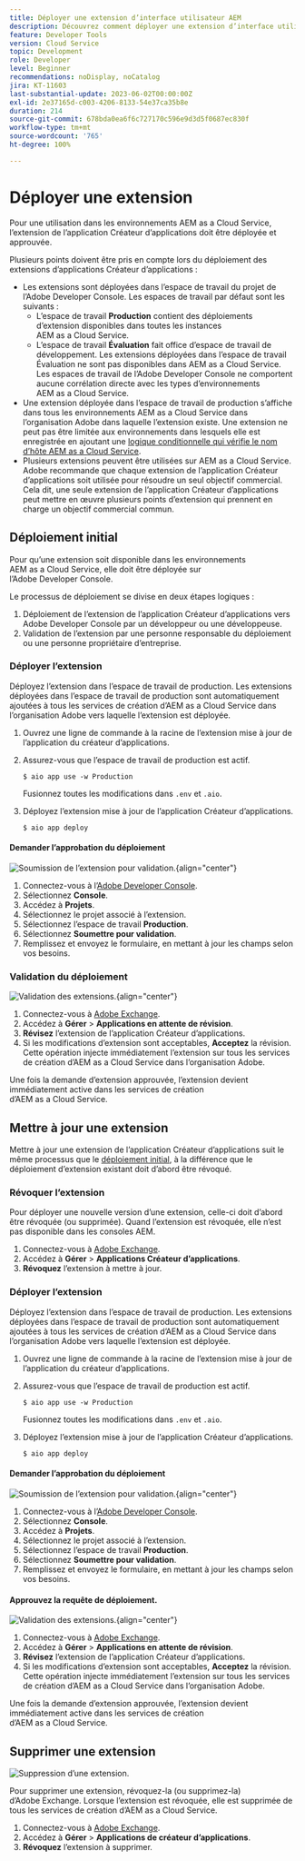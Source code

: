 ```yaml
---
title: Déployer une extension d’interface utilisateur AEM
description: Découvrez comment déployer une extension d’interface utilisateur AEM.
feature: Developer Tools
version: Cloud Service
topic: Development
role: Developer
level: Beginner
recommendations: noDisplay, noCatalog
jira: KT-11603
last-substantial-update: 2023-06-02T00:00:00Z
exl-id: 2e37165d-c003-4206-8133-54e37ca35b8e
duration: 214
source-git-commit: 678bda0ea6f6c727170c596e9d3d5f0687ec830f
workflow-type: tm+mt
source-wordcount: '765'
ht-degree: 100%

---
```


# Déployer une extension

Pour une utilisation dans les environnements AEM as a Cloud Service, l’extension de l’application Créateur d’applications doit être déployée et approuvée.

Plusieurs points doivent être pris en compte lors du déploiement des extensions d’applications Créateur d’applications :

+ Les extensions sont déployées dans l’espace de travail du projet de l’Adobe Developer Console. Les espaces de travail par défaut sont les suivants :
   + L’espace de travail __Production__ contient des déploiements d’extension disponibles dans toutes les instances AEM as a Cloud Service.
   + L’espace de travail __Évaluation__ fait office d’espace de travail de développement. Les extensions déployées dans l’espace de travail Évaluation ne sont pas disponibles dans AEM as a Cloud Service.
Les espaces de travail de l’Adobe Developer Console ne comportent aucune corrélation directe avec les types d’environnements AEM as a Cloud Service.
+ Une extension déployée dans l’espace de travail de production s’affiche dans tous les environnements AEM as a Cloud Service dans l’organisation Adobe dans laquelle l’extension existe.
Une extension ne peut pas être limitée aux environnements dans lesquels elle est enregistrée en ajoutant une [logique conditionnelle qui vérifie le nom d’hôte AEM as a Cloud Service](https://developer.adobe.com/uix/docs/guides/publication/#enabling-extension-only-on-specific-aem-environments).
+ Plusieurs extensions peuvent être utilisées sur AEM as a Cloud Service. Adobe recommande que chaque extension de l’application Créateur d’applications soit utilisée pour résoudre un seul objectif commercial. Cela dit, une seule extension de l’application Créateur d’applications peut mettre en œuvre plusieurs points d’extension qui prennent en charge un objectif commercial commun.

## Déploiement initial

Pour qu’une extension soit disponible dans les environnements AEM as a Cloud Service, elle doit être déployée sur l’Adobe Developer Console.

Le processus de déploiement se divise en deux étapes logiques :

1. Déploiement de l’extension de l’application Créateur d’applications vers Adobe Developer Console par un développeur ou une développeuse.
1. Validation de l’extension par une personne responsable du déploiement ou une personne propriétaire d’entreprise.

### Déployer l’extension

Déployez l’extension dans l’espace de travail de production. Les extensions déployées dans l’espace de travail de production sont automatiquement ajoutées à tous les services de création d’AEM as a Cloud Service dans l’organisation Adobe vers laquelle l’extension est déployée.

1. Ouvrez une ligne de commande à la racine de l’extension mise à jour de l’application du créateur d’applications.
1. Assurez-vous que l’espace de travail de production est actif.

   ```shell
   $ aio app use -w Production
   ```

   Fusionnez toutes les modifications dans `.env` et `.aio`.

1. Déployez l’extension mise à jour de l’application Créateur d’applications.

   ```shell
   $ aio app deploy
   ```

#### Demander l’approbation du déploiement

![Soumission de l’extension pour validation.](./assets/deploy/submit-for-approval.png){align="center"}

1. Connectez-vous à l’[Adobe Developer Console](https://developer.adobe.com).
1. Sélectionnez __Console__.
1. Accédez à __Projets__.
1. Sélectionnez le projet associé à l’extension.
1. Sélectionnez l’espace de travail __Production__.
1. Sélectionnez __Soumettre pour validation__.
1. Remplissez et envoyez le formulaire, en mettant à jour les champs selon vos besoins.

### Validation du déploiement

![Validation des extensions.](./assets/deploy/adobe-exchange.png){align="center"}

1. Connectez-vous à [Adobe Exchange](https://exchange.adobe.com/).
1. Accédez à __Gérer__ > __Applications en attente de révision__.
1. __Révisez__ l’extension de l’application Créateur d’applications.
1. Si les modifications d’extension sont acceptables, __Acceptez__ la révision. Cette opération injecte immédiatement l’extension sur tous les services de création d’AEM as a Cloud Service dans l’organisation Adobe.

Une fois la demande d’extension approuvée, l’extension devient immédiatement active dans les services de création d’AEM as a Cloud Service.

## Mettre à jour une extension

Mettre à jour une extension de l’application Créateur d’applications suit le même processus que le [déploiement initial](#initial-deployment), à la différence que le déploiement d’extension existant doit d’abord être révoqué.

### Révoquer l’extension

Pour déployer une nouvelle version d’une extension, celle-ci doit d’abord être révoquée (ou supprimée). Quand l’extension est révoquée, elle n’est pas disponible dans les consoles AEM.

1. Connectez-vous à [Adobe Exchange](https://exchange.adobe.com/).
1. Accédez à __Gérer__ > __Applications Créateur d’applications__.
1. __Révoquez__ l’extension à mettre à jour.

### Déployer l’extension

Déployez l’extension dans l’espace de travail de production. Les extensions déployées dans l’espace de travail de production sont automatiquement ajoutées à tous les services de création d’AEM as a Cloud Service dans l’organisation Adobe vers laquelle l’extension est déployée.

1. Ouvrez une ligne de commande à la racine de l’extension mise à jour de l’application du créateur d’applications.
1. Assurez-vous que l’espace de travail de production est actif.

   ```shell
   $ aio app use -w Production
   ```

   Fusionnez toutes les modifications dans `.env` et `.aio`.

1. Déployez l’extension mise à jour de l’application Créateur d’applications.

   ```shell
   $ aio app deploy
   ```

#### Demander l’approbation du déploiement

![Soumission de l’extension pour validation.](./assets/deploy/submit-for-approval.png){align="center"}

1. Connectez-vous à l’[Adobe Developer Console](https://developer.adobe.com).
1. Sélectionnez __Console__.
1. Accédez à __Projets__.
1. Sélectionnez le projet associé à l’extension.
1. Sélectionnez l’espace de travail __Production__.
1. Sélectionnez __Soumettre pour validation__.
1. Remplissez et envoyez le formulaire, en mettant à jour les champs selon vos besoins.

#### Approuvez la requête de déploiement.

![Validation des extensions.](./assets/deploy/adobe-exchange.png){align="center"}

1. Connectez-vous à [Adobe Exchange](https://exchange.adobe.com/).
1. Accédez à __Gérer__ > __Applications en attente de révision__.
1. __Révisez__ l’extension de l’application Créateur d’applications.
1. Si les modifications d’extension sont acceptables, __Acceptez__ la révision. Cette opération injecte immédiatement l’extension sur tous les services de création d’AEM as a Cloud Service dans l’organisation Adobe.

Une fois la demande d’extension approuvée, l’extension devient immédiatement active dans les services de création d’AEM as a Cloud Service.

## Supprimer une extension

![Suppression d’une extension.](./assets/deploy/revoke.png)

Pour supprimer une extension, révoquez-la (ou supprimez-la) d’Adobe Exchange. Lorsque l’extension est révoquée, elle est supprimée de tous les services de création d’AEM as a Cloud Service.

1. Connectez-vous à [Adobe Exchange](https://exchange.adobe.com/).
1. Accédez à __Gérer__ > __Applications de créateur d’applications__.
1. __Révoquez__ l’extension à supprimer.

